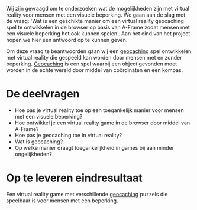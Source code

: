 Wij zijn gevraagd om te onderzoeken wat de mogelijkheden zijn met virtual reality voor mensen met een visuele beperking. We gaan aan de slag met de vraag: 'Wat is een geschikte manier om een virtual reality geocaching spel te ontwikkelen in de browser op basis van A-Frame zodat mensen met een visuele beperking het ook kunnen spelen'. Aan het eind van het project hopen we hier een antwoord op te kunnen geven.

Om deze vraag te beantwoorden gaan wij een [geocaching](https://wikipedia.org/wiki/Geocaching) spel ontwikkelen met virtual reality die gespeeld kan worden door mensen met en zonder beperking. [Geocaching](https://wikipedia.org/wiki/Geocaching) is een spel waarbij een object gevonden moet worden in de echte wereld door middel van coördinaten en een kompas.

# De deelvragen
- Hoe pas je virtual reality toe op een toegankelijk manier voor mensen met een visuele beperking?
- Hoe ontwikkel je een virtual reality game in de browser door middel van A-Frame?
- Hoe pas je geocaching toe in virtual reality?
- Wat is geocaching?
- Op welke manier draagt toegankelijkheid in games bij aan minder ongelijkheden?

# Op te leveren eindresultaat
Een virtual reality game met verschillende [geocaching](https://wikipedia.org/wiki/Geocaching) puzzels die speelbaar is voor mensen met een beperking.
